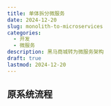 ```yaml
---
title: 单体拆分微服务
date: 2024-12-20
slug: monolith-to-microservices
categories:
  - 开发
  - 微服务
description: 黑马商城转为微服务架构
draft: true
lastmod: 2024-12-20
---
```

## 原系统流程

